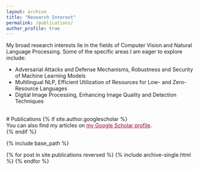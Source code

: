 ```yaml
---
layout: archive
title: "Research Interest"
permalink: /publications/
author_profile: true
---
```


My broad research interests lie in the fields of Computer Vision and Natural Language Processing. Some of the specific areas I am eager to explore include:
- Adversarial Attacks and Defense Mechanisms, Robustness and Security of Machine Learning Models
- Multilingual NLP, Efficient Utilization of Resources for Low- and Zero-Resource Languages
- Digital Image Processing, Enhancing Image Quality and Detection Techniques
<!-- - Cross-Modal Learning, Integrating Visual, Textual, and Acoustic Data for Advanced AI Systems -->

<br>
# Publications
{% if site.author.googlescholar %}
  <div class="wordwrap">You can also find my articles on <a href="https://scholar.google.com/citations?hl=en&authuser=1&user=HwhiMM8AAAAJ" style="color: #990033;">my Google Scholar profile</a>.</div>
{% endif %}

{% include base_path %}

{% for post in site.publications reversed %}
  {% include archive-single.html %}
{% endfor %}
